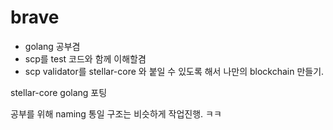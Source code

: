 # brave

* golang 공부겸
* scp를 test 코드와 함께 이해할겸
* scp validator를 stellar-core 와 붙일 수 있도록 해서 나만의 blockchain 만들기.

stellar-core golang 포팅

공부를 위해 naming 통일 구조는 비슷하게 작업진행. ㅋㅋ
